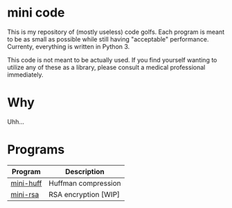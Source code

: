 
# mini code

This is my repository of (mostly useless) code golfs. Each program is meant to be as small as possible while still having "acceptable" performance. Currenty, everything is written in Python 3.

This code is not meant to be actually used. If you find yourself wanting to utilize any of these as a library, please consult a medical professional immediately.

# Why

Uhh...

# Programs

| Program           | Description                   |
| ----------------- | ----------------------------- |
| [mini-huff]       | Huffman compression           |
| [mini-rsa]        | RSA encryption [WIP]          |

[mini-huff]: mini-huff/
[mini-rsa]: mini-rsa/
